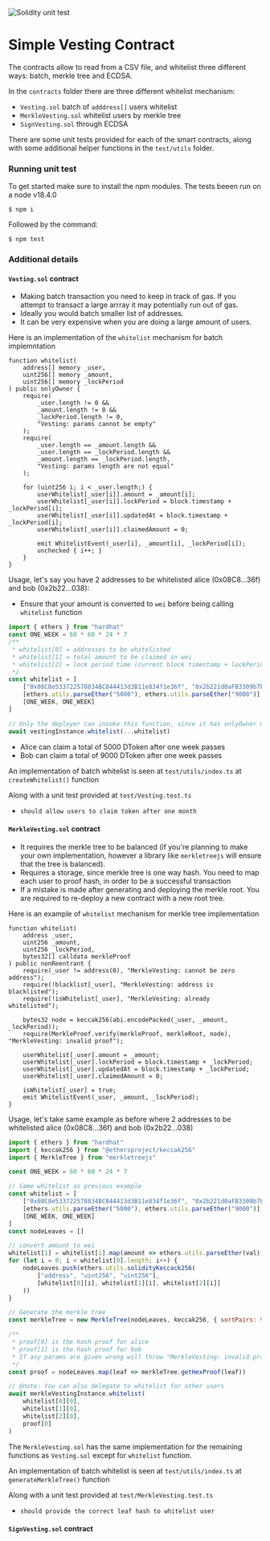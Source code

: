 ![Solidity unit test](https://github.com/ffakira/vesting/actions/workflows/hardhat.yml/badge.svg)
# Simple Vesting Contract

The contracts allow to read from a CSV file, and whitelist three different ways: batch, merkle tree and ECDSA.

In the `contracts` folder there are three different whitelist mechanism:

* `Vesting.sol` batch of `adddress[]` users whitelist
* `MerkleVesting.sol` whitelist users by merkle tree
* `SignVesting.sol` through ECDSA

There are some unit tests provided for each of the smart contracts, along with some additional
helper functions in the `test/utils` folder.

### Running unit test
To get started make sure to install the npm modules. The tests beeen run on a node v18.4.0
```
$ npm i
```

Followed by the command:
```
$ npm test
```

### Additional details

#### `Vesting.sol` contract
* Making batch transaction you need to keep in track of gas. If you attempt to transact a large arrray
it may potentially run out of gas.
* Ideally you would batch smaller list of addresses.
* It can be very expensive when you are doing a large amount of users.

Here is an implementation of the `whitelist` mechanism for batch implemntation

```sol
function whitelist(
    address[] memory _user, 
    uint256[] memory _amount, 
    uint256[] memory _lockPeriod
) public onlyOwner {
    require(
        _user.length != 0 &&
        _amount.length != 0 &&
        _lockPeriod.length != 0,
        "Vesting: params cannot be empty"
    );
    require(
        _user.length == _amount.length && 
        _user.length == _lockPeriod.length && 
        _amount.length == _lockPeriod.length, 
        "Vesting: params length are not equal"
    );

    for (uint256 i; i < _user.length;) {
        userWhitelist[_user[i]].amount = _amount[i];
        userWhitelist[_user[i]].lockPeriod = block.timestamp + _lockPeriod[i];
        userWhitelist[_user[i]].updatedAt = block.timestamp + _lockPeriod[i];
        userWhitelist[_user[i]].claimedAmount = 0;

        emit WhitelistEvent(_user[i], _amount[i], _lockPeriod[i]);
        unchecked { i++; }
    }
}
```

Usage, let's say you have 2 addresses to be whitelisted alice (0x08C8...36f) and bob (0x2b22...038):
* Ensure that your amount is converted to `wei` before being calling `whitelist` function

```js
import { ethers } from "hardhat"
const ONE_WEEK = 60 * 60 * 24 * 7
/**
 * whitelist[0] = addresses to be whitelisted
 * whitelist[1] = total amount to be claimed in wei
 * whitelist[2] = lock period time (current block timestamp + lockPeriod)
 */
const whitelist = [
    ["0x08C8e533722578834BC844413d3B11e834f1e36f", "0x2b221d0aFB3309b7E7A6e61a24eFd4B12Adc1038"],
    [ethers.utils.parseEther("5000"), ethers.utils.parseEther("9000")],
    [ONE_WEEK, ONE_WEEK]
]

// Only the deployer can invoke this function, since it has onlyOwner modifier
await vestingInstance.whitelist(...whitelist)
```

* Alice can claim a total of 5000 DToken after one week passes
* Bob can claim a total of 9000 DToken after one week passes

An implementation of batch whitelist is seen at `test/utils/index.ts` at `createWhitelist()` function

Along with a unit test provided at `test/Vesting.test.ts`
  * `should allow users to claim token after one month`

#### `MerkleVesting.sol` contract
* It requires the merkle tree to be balanced (if you're planning to make your own implementation, however
a library like `merkletreejs` will ensure that the tree is balanced).
* Requires a storage, since merkle tree is one way hash. You need to map each user to proof hash, in order
to be a successful transaction
* If a mistake is made after generating and deploying the merkle root. You are required to re-deploy a new
contract with a new root tree.

Here is an example of `whitelist` mechanism for merkle tree implementation

```sol
function whitelist(
    address _user,
    uint256 _amount,
    uint256 _lockPeriod, 
    bytes32[] calldata merkleProof
) public nonReentrant {
    require(_user != address(0), "MerkleVesting: cannot be zero address");
    require(!blacklist[_user], "MerkleVesting: address is blacklisted");
    require(!isWhitelist[_user], "MerkleVesting: already whitelisted");

    bytes32 node = keccak256(abi.encodePacked(_user, _amount, _lockPeriod));
    require(MerkleProof.verify(merkleProof, merkleRoot, node), "MerkleVesting: invalid proof");

    userWhitelist[_user].amount = _amount;
    userWhitelist[_user].lockPeriod = block.timestamp + _lockPeriod;
    userWhitelist[_user].updatedAt = block.timestamp + _lockPeriod;
    userWhitelist[_user].claimedAmount = 0;

    isWhitelist[_user] = true;
    emit WhitelistEvent(_user, _amount, _lockPeriod);
}
```

Usage, let's take same example as before where 2 addresses to be whitelisted alice (0x08C8...36f) and bob (0x2b22...038)

```js
import { ethers } from "hardhat"
import { keccak256 } from "@ethersproject/keccak256"
import { MerkleTree } from "merkletreejs"

const ONE_WEEK = 60 * 60 * 24 * 7

// Same whitelist as previous example
const whitelist = [
    ["0x08C8e533722578834BC844413d3B11e834f1e36f", "0x2b221d0aFB3309b7E7A6e61a24eFd4B12Adc1038"],
    [ethers.utils.parseEther("5000"), ethers.utils.parseEther("9000")],
    [ONE_WEEK, ONE_WEEK]
]
const nodeLeaves = []

// convert amount to wei
whitelist[1] = whitelist[1].map(amount => ethers.utils.parseEther(val))
for (let i = 0; i < whitelist[0].length; i++) {
    nodeLeaves.push(ethers.utils.solidityKeccack256(
        ["address", "uint256", "uint256"],
        [whitelist[0][i], whitelist[1][i], whitelist[2][i]]
    ))
}

// Generate the merkle tree
const merkleTree = new MerkleTree(nodeLeaves, keccak256, { sortPairs: true })

/**
 * proof[0] is the hash proof for alice
 * proof[1] is the hash proof for bob
 * If any params are given wrong will throw "MerkleVesting: invalid proof" error
 */
const proof = nodeLeaves.map(leaf => merkleTree.getHexProof(leaf))

// @note: You can also delegate to whitelist for other users
await merkleVestingInstance.whitelist(
    whitelist[0][0],
    whitelist[1][0],
    whitelist[2][0],
    proof[0]
)
```

The `MerkleVesting.sol` has the same implementation for the remaining functions as `Vesting.sol` except for `whitelist` function.

An implementation of batch whitelist is seen at `test/utils/index.ts` at `generateMerkleTree()` function

Along with a unit test provided at `test/MerkleVesting.test.ts`
  * `should provide the correct leaf hash to whitelist user`

#### `SignVesting.sol` contract

